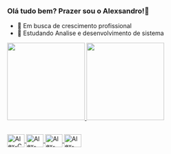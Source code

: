 ### Olá tudo bem? Prazer sou o Alexsandro!👋


- 🔭 Em busca de crescimento profissional
- 🌱 Estudando Analise e desenvolvimento de sistema

<div>
  <a href="https://github.com/Alexsandro-Santos-Junior">
  <img height="180em" src="https://github-readme-stats.vercel.app/api?username=Alexsandro-Santos-Junior&show_icons=true&theme=radical&include_all_commits=true&count_private=true"/>
  <img height="180em" src="https://github-readme-stats.vercel.app/api/top-langs/?username=Alexsandro-Santos-Junior&layout=compact&langs_count=7&theme=radical"/>
</div>

 
  <div>
    
  ##
  
  <img align="center" alt="Alex-C" height="30" width="40" src="https://cdn.jsdelivr.net/gh/devicons/devicon/icons/c/c-original.svg"/>
  <img align="center" alt="Alex-Html" height="30" width="40"  src="https://cdn.jsdelivr.net/gh/devicons/devicon/icons/html5/html5-original.svg"/>
  <img align="center" alt="Alex-Css" height="30" width="40"  src="https://cdn.jsdelivr.net/gh/devicons/devicon/icons/css3/css3-original.svg"/>
  <img align="center" alt="Alex-C#" height="30" width="40" src"https://www.freeiconspng.com/uploads/c-logo-icon-18.png"/>
  </div>
